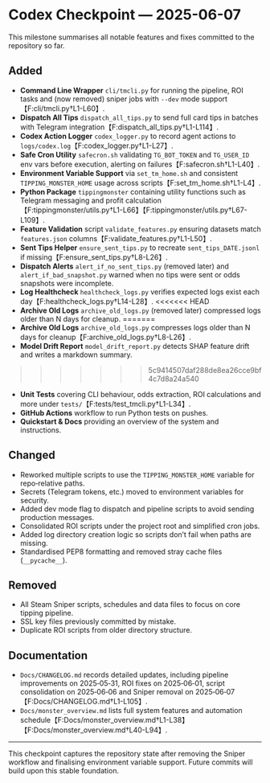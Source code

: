 # Codex Checkpoint — 2025-06-07

This milestone summarises all notable features and fixes committed to the repository so far.

## Added
- **Command Line Wrapper** `cli/tmcli.py` for running the pipeline, ROI tasks and (now removed) sniper jobs with `--dev` mode support【F:cli/tmcli.py†L1-L60】.
- **Dispatch All Tips** `dispatch_all_tips.py` to send full card tips in batches with Telegram integration【F:dispatch_all_tips.py†L1-L114】.
- **Codex Action Logger** `codex_logger.py` to record agent actions to `logs/codex.log`【F:codex_logger.py†L1-L27】.
- **Safe Cron Utility** `safecron.sh` validating `TG_BOT_TOKEN` and `TG_USER_ID` env vars before execution, alerting on failures【F:safecron.sh†L1-L40】.
- **Environment Variable Support** via `set_tm_home.sh` and consistent `TIPPING_MONSTER_HOME` usage across scripts【F:set_tm_home.sh†L1-L4】.
- **Python Package** `tippingmonster` containing utility functions such as Telegram messaging and profit calculation【F:tippingmonster/utils.py†L1-L66】【F:tippingmonster/utils.py†L67-L109】.
- **Feature Validation** script `validate_features.py` ensuring datasets match `features.json` columns【F:validate_features.py†L1-L50】.
- **Sent Tips Helper** `ensure_sent_tips.py` to recreate `sent_tips_DATE.jsonl` if missing【F:ensure_sent_tips.py†L8-L26】.
- **Dispatch Alerts** `alert_if_no_sent_tips.py` (removed later) and `alert_if_bad_snapshot.py` warned when no tips were sent or odds snapshots were incomplete.
- **Log Healthcheck** `healthcheck_logs.py` verifies expected logs exist each day【F:healthcheck_logs.py†L14-L28】.
<<<<<<< HEAD
- **Archive Old Logs** `archive_old_logs.py` (removed later) compressed logs older than N days for cleanup.
=======
- **Archive Old Logs** `archive_old_logs.py` compresses logs older than N days for cleanup【F:archive_old_logs.py†L8-L26】.
- **Model Drift Report** `model_drift_report.py` detects SHAP feature drift and writes a markdown summary.
>>>>>>> 5c9414507daf288de8ea26cce9bf4c7d8a24a540
- **Unit Tests** covering CLI behaviour, odds extraction, ROI calculations and more under `tests/`【F:tests/test_tmcli.py†L1-L34】.
- **GitHub Actions** workflow to run Python tests on pushes.
- **Quickstart & Docs** providing an overview of the system and instructions.

## Changed
- Reworked multiple scripts to use the `TIPPING_MONSTER_HOME` variable for repo‑relative paths.
- Secrets (Telegram tokens, etc.) moved to environment variables for security.
- Added dev mode flag to dispatch and pipeline scripts to avoid sending production messages.
- Consolidated ROI scripts under the project root and simplified cron jobs.
- Added log directory creation logic so scripts don’t fail when paths are missing.
- Standardised PEP8 formatting and removed stray cache files (`__pycache__`).

## Removed
- All Steam Sniper scripts, schedules and data files to focus on core tipping pipeline.
- SSL key files previously committed by mistake.
- Duplicate ROI scripts from older directory structure.

## Documentation
- `Docs/CHANGELOG.md` records detailed updates, including pipeline improvements on 2025‑05‑31, ROI fixes on 2025‑06‑01, script consolidation on 2025‑06‑06 and Sniper removal on 2025‑06‑07【F:Docs/CHANGELOG.md†L1-L105】.
- `Docs/monster_overview.md` lists full system features and automation schedule【F:Docs/monster_overview.md†L1-L38】【F:Docs/monster_overview.md†L40-L94】.

---
This checkpoint captures the repository state after removing the Sniper workflow and finalising environment variable support. Future commits will build upon this stable foundation.
